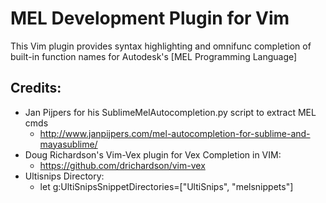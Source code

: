 # MEL Development Plugin for Vim

This Vim plugin provides syntax highlighting and
omnifunc completion of built-in function names for Autodesk's
[MEL Programming Language]

## Credits:
 - Jan Pijpers for his SublimeMelAutocompletion.py script to extract MEL cmds
    * http://www.janpijpers.com/mel-autocompletion-for-sublime-and-mayasublime/
 - Doug Richardson's Vim-Vex plugin for Vex Completion in VIM:
    * https://github.com/drichardson/vim-vex
 - Ultisnips Directory:
    * let g:UltiSnipsSnippetDirectories=["UltiSnips", "melsnippets"]
